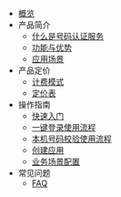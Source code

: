 * [概览](README.md)
* 产品简介
   * [什么是号码认证服务](unvs/README)
   * [功能与优势](unvs/README)
   * [应用场景](unvs/README)
* 产品定价
   * [计费模式](unvs/price/price)
   * [定价表](unvs/price/price)
* 操作指南
   * [快速入门](unvs/guide)
   * [一键登录使用流程](unvs/guide)
   * [本机号码校验使用流程](unvs/guide)
   * [创建应用](unvs/README)
   * [业务场景配置](unvs/README)
* 常见问题
   * [FAQ](unvs/faq)
